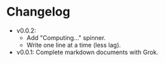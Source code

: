 # Changelog


- v0.0.2:
  - Add "Computing..." spinner.
  - Write one line at a time (less lag).
- v0.0.1: Complete markdown documents with Grok.
